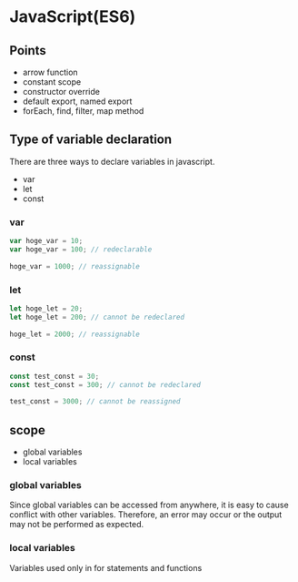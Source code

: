 # JavaScript(ES6)
## Points
-  arrow function
-  constant scope
-  constructor override
-  default export, named export
-  forEach, find, filter, map method

## Type of variable declaration
There are three ways to declare variables in javascript.

-  var
-  let
-  const

### var
```js
var hoge_var = 10;
var hoge_var = 100; // redeclarable
 
hoge_var = 1000; // reassignable
```

### let
```js
let hoge_let = 20;
let hoge_let = 200; // cannot be redeclared
 
hoge_let = 2000; // reassignable
```

### const
```js
const test_const = 30;
const test_const = 300; // cannot be redeclared
 
test_const = 3000; // cannot be reassigned
```

## scope

-  global variables
-  local variables

### global variables
Since global variables can be accessed from anywhere, it is easy to cause conflict with other variables.
Therefore, an error may occur or the output may not be performed as expected.

### local variables
Variables used only in for statements and functions
